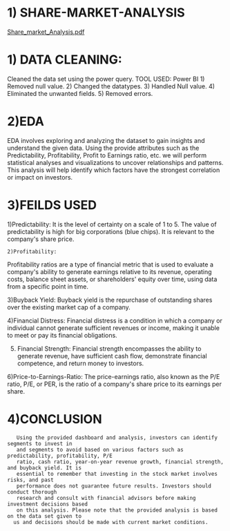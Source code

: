 # 1) SHARE-MARKET-ANALYSIS

[Share_market_Analysis.pdf](https://github.com/omsangamwar/PowerBi-Projects/files/14156617/Share_market_Analysis.pdf)


# 1) DATA CLEANING:

   Cleaned the data set using the power query.
    TOOL USED: Power BI
    1) Removed null value.
    2) Changed the datatypes.
    3)  Handled Null value.
    4) Eliminated the unwanted fields.
    5) Removed errors.

# 2)EDA 
     
   EDA involves exploring and analyzing the dataset to gain insights and understand the
   given data. Using the provide attributes such as the Predictability, Profitability, Profit
   to Earnings ratio, etc. we will perform statistical analyses and visualizations to uncover
   relationships and patterns. This analysis will help identify which factors have the
   strongest correlation or impact on investors.

# 3)FEILDS USED

   1)Predictability:
    It is the level of certainty on a scale of 1 to 5. The value of predictability is high for big
    corporations (blue chips). It is relevant to the company's share price.

    2)Profitability:
   Profitability ratios are a type of financial metric that is used to evaluate a company's
   ability to generate earnings relative to its revenue, operating costs, balance sheet assets,
   or shareholders' equity over time, using data from a specific point in time.

   3)Buyback Yield:
   Buyback yield is the repurchase of outstanding shares over the existing market cap of a
   company.

   4)Financial Distress:
   Financial distress is a condition in which a company or individual cannot generate
   sufficient revenues or income, making it unable to meet or pay its financial obligations.

   5) Financial Strength:
    Financial strength encompasses the ability to generate revenue, have sufficient cash
    flow, demonstrate financial competence, and return money to investors.

   6)Price-to-Earnings-Ratio:
     The price-earnings ratio, also known as the P/E ratio, P/E, or PER, is the ratio of a
     company's share price to its earnings per share.

# 4)CONCLUSION

       Using the provided dashboard and analysis, investors can identify segments to invest in
       and segments to avoid based on various factors such as predictability, profitability, P/E
       ratio, cash ratio, year-on-year revenue growth, financial strength, and buyback yield. It is
       essential to remember that investing in the stock market involves risks, and past
       performance does not guarantee future results. Investors should conduct thorough
       research and consult with financial advisors before making investment decisions based
       on this analysis. Please note that the provided analysis is based on the data set given to
      us and decisions should be made with current market conditions.



